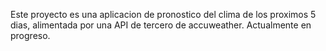 Este proyecto es una aplicacion de pronostico del clima de los proximos 5 dias, alimentada por una API de tercero de accuweather.
Actualmente en progreso.
